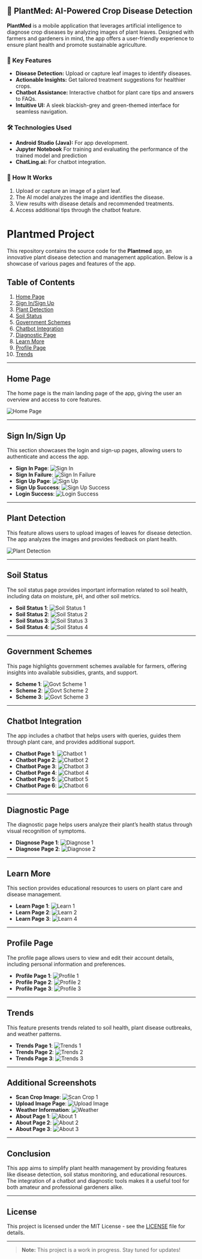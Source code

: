 ## 🌿 PlantMed: AI-Powered Crop Disease Detection  

**PlantMed** is a mobile application that leverages artificial intelligence to diagnose crop diseases by analyzing images of plant leaves. Designed with farmers and gardeners in mind, the app offers a user-friendly experience to ensure plant health and promote sustainable agriculture.  

### 🚀 Key Features  
- **Disease Detection:** Upload or capture leaf images to identify diseases.  
- **Actionable Insights:** Get tailored treatment suggestions for healthier crops.  
- **Chatbot Assistance:** Interactive chatbot for plant care tips and answers to FAQs.  
- **Intuitive UI:** A sleek blackish-grey and green-themed interface for seamless navigation.  

### 🛠️ Technologies Used  
- **Android Studio (Java):** For app development.  
- **Jupyter Notebook** For training and evaluating the performance of the trained model and prediction 
- **ChatLing.ai:** For chatbot integration.  

### 🌱 How It Works  
1. Upload or capture an image of a plant leaf.  
2. The AI model analyzes the image and identifies the disease.  
3. View results with disease details and recommended treatments.  
4. Access additional tips through the chatbot feature.  
  


# Plantmed Project

This repository contains the source code for the **Plantmed** app, an innovative plant disease detection and management application. Below is a showcase of various pages and features of the app.

## Table of Contents
1. [Home Page](#home-page)
2. [Sign In/Sign Up](#sign-insign-up)
3. [Plant Detection](#plant-detection)
4. [Soil Status](#soil-status)
5. [Government Schemes](#government-schemes)
6. [Chatbot Integration](#chatbot-integration)
7. [Diagnostic Page](#diagnostic-page)
8. [Learn More](#learn-more)
9. [Profile Page](#profile-page)
10. [Trends](#trends)

---

## Home Page

The home page is the main landing page of the app, giving the user an overview and access to core features.

![Home Page](images/home%20page.png)

---

## Sign In/Sign Up

This section showcases the login and sign-up pages, allowing users to authenticate and access the app.

- **Sign In Page**: ![Sign In](images/sign-in.png)
- **Sign In Failure**: ![Sign In Failure](images/sign-in%20fail.png)
- **Sign Up Page**: ![Sign Up](images/sign-up.png)
- **Sign Up Success**: ![Sign Up Success](images/sign-up%20aarthi.png)
- **Login Success**: ![Login Success](images/login-in%20success.png)

---

## Plant Detection

This feature allows users to upload images of leaves for disease detection. The app analyzes the images and provides feedback on plant health.

![Plant Detection](images/plantdetection.png)

---

## Soil Status

The soil status page provides important information related to soil health, including data on moisture, pH, and other soil metrics.

- **Soil Status 1**: ![Soil Status 1](images/soil%20status.png)
- **Soil Status 2**: ![Soil Status 2](images/soil2.png)
- **Soil Status 3**: ![Soil Status 3](images/soil3.png)
- **Soil Status 4**: ![Soil Status 4](images/soil4.png)

---

## Government Schemes

This page highlights government schemes available for farmers, offering insights into available subsidies, grants, and support.

- **Scheme 1**: ![Govt Scheme 1](images/govtscheme1.png)
- **Scheme 2**: ![Govt Scheme 2](images/govtschem2.png)
- **Scheme 3**: ![Govt Scheme 3](images/govtscheme3.png)

---

## Chatbot Integration

The app includes a chatbot that helps users with queries, guides them through plant care, and provides additional support.

- **Chatbot Page 1**: ![Chatbot 1](images/chatbot1.png)
- **Chatbot Page 2**: ![Chatbot 2](images/chatbot2.png)
- **Chatbot Page 3**: ![Chatbot 3](images/chatbot3.png)
- **Chatbot Page 4**: ![Chatbot 4](images/chabot4.png)
- **Chatbot Page 5**: ![Chatbot 5](images/chatbot5.png)
- **Chatbot Page 6**: ![Chatbot 6](images/chatbot6.png)

---

## Diagnostic Page

The diagnostic page helps users analyze their plant’s health status through visual recognition of symptoms.

- **Diagnose Page 1**: ![Diagnose 1](images/diagnose1.png)
- **Diagnose Page 2**: ![Diagnose 2](images/diagnose2.png)

---

## Learn More

This section provides educational resources to users on plant care and disease management.

- **Learn Page 1**: ![Learn 1](images/learn1.png)
- **Learn Page 2**: ![Learn 2](images/learn2.png)
- **Learn Page 3**: ![Learn 4](images/learn4.png)

---

## Profile Page

The profile page allows users to view and edit their account details, including personal information and preferences.

- **Profile Page 1**: ![Profile 1](images/profile.png)
- **Profile Page 2**: ![Profile 2](images/profile2.png)
- **Profile Page 3**: ![Profile 3](images/profile3.png)

---

## Trends

This feature presents trends related to soil health, plant disease outbreaks, and weather patterns.

- **Trends Page 1**: ![Trends 1](images/trends1.png)
- **Trends Page 2**: ![Trends 2](images/trends2.png)
- **Trends Page 3**: ![Trends 3](images/trends3.png)

---

## Additional Screenshots

- **Scan Crop Image**: ![Scan Crop 1](images/scan%20crop1.png)
- **Upload Image Page**: ![Upload Image](images/uploadimg.png)
- **Weather Information**: ![Weather](images/weather.png)
- **About Page 1**: ![About 1](images/about.png)
- **About Page 2**: ![About 2](images/about2.png)
- **About Page 3**: ![About 3](images/about3.png)

---

## Conclusion

This app aims to simplify plant health management by providing features like disease detection, soil status monitoring, and educational resources. The integration of a chatbot and diagnostic tools makes it a useful tool for both amateur and professional gardeners alike.

---

## License

This project is licensed under the MIT License - see the [LICENSE](LICENSE) file for details.


---  
> **Note:** This project is a work in progress. Stay tuned for updates!  

